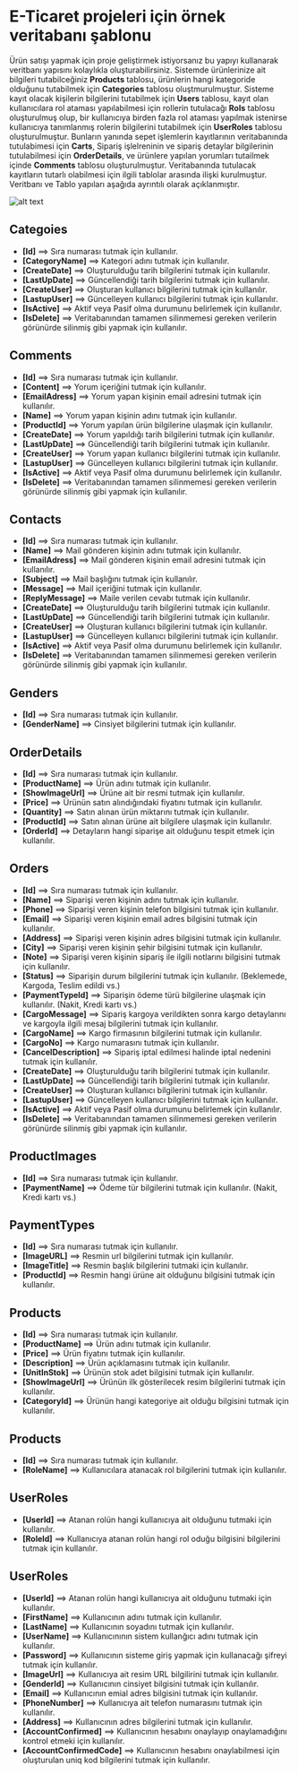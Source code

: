 # E-Ticaret projeleri için örnek veritabanı şablonu

Ürün satışı yapmak için proje geliştirmek istiyorsanız bu yapıyı kullanarak veritbanı yapısını kolaylıkla oluşturabilirsiniz. Sistemde ürünlerinize ait bilgileri tutabilceğiniz **Products** tablosu, ürünlerin hangi kategoride olduğunu tutabilmek için **Categories** tablosu oluştmurulmuştur. Sisteme kayıt olacak kişilerin bilgilerini tutabilmek için **Users** tablosu, kayıt olan kullanıcılara rol ataması yapılabilmesi için rollerin tutulacağı **Rols** tablosu oluşturulmuş olup, bir kullanıcıya birden fazla rol ataması yapılmak istenirse kullanıcıya tanımlanmış rolerin bilgilerini tutabilmek için **UserRoles** tablosu oluşturulmuştur. Bunların yanında sepet işlemlerin kayıtlarının veritabanında tutulabimesi için **Carts**, Sipariş işlelreninin ve sipariş detaylar bilgilerinin tutulabilmesi için **OrderDetails**, ve ürünlere yapılan yorumları tutailmek içinde **Comments** tablosu oluşturulmuştur. Veritabanında tutulacak kayıtların tutarlı olabilmesi için ilgili tablolar arasında ilişki kurulmuştur. Veritbanı ve Tablo yapıları 
aşağıda ayrıntılı olarak açıklanmıştır. 


![alt text](https://omeryavas.com/content/img/ECommerceDB.gif)

## Categoies

 - **[Id]** ==> Sıra numarası tutmak için kullanılır.
 - **[CategoryName]** ==> Kategori adını tutmak için kullanılır.
 - **[CreateDate]** ==> Oluşturulduğu tarih bilgilerini tutmak için kullanılır.
 - **[LastUpDate]** ==> Güncellendiği tarih bilgilerini tutmak için kullanılır.
 - **[CreateUser]** ==> Oluşturan kullanıcı bilgilerini tutmak için kullanılır.
 - **[LastupUser]** ==> Güncelleyen kullanıcı bilgilerini tutmak için kullanılır.
 - **[IsActive]** ==> Aktif veya Pasif olma durumunu belirlemek için kullanılır.
 - **[IsDelete]** ==> Veritabanından tamamen silinmemesi gereken verilerin görünürde silinmiş gibi yapmak için kullanılır.
  
## Comments
  
 - **[Id]** ==> Sıra numarası tutmak için kullanılır.
 - **[Content]** ==> Yorum içeriğini tutmak için kullanılır.
 - **[EmailAdress]** ==> Yorum yapan kişinin email adresini tutmak için kullanılır.
 - **[Name]** ==> Yorum yapan kişinin adını tutmak için kullanılır.
 - **[ProductId]** ==> Yorum yapılan ürün bilgilerine ulaşmak için kullanılır.
 - **[CreateDate]** ==> Yorum yapıldığı tarih bilgilerini tutmak için kullanılır.
 - **[LastUpDate]** ==> Güncellendiği tarih bilgilerini tutmak için kullanılır.
 - **[CreateUser]** ==> Yorum yapan kullanıcı bilgilerini tutmak için kullanılır.
 - **[LastupUser]** ==> Güncelleyen kullanıcı bilgilerini tutmak için kullanılır.
 - **[IsActive]** ==> Aktif veya Pasif olma durumunu belirlemek için kullanılır.
 - **[IsDelete]** ==> Veritabanından tamamen silinmemesi gereken verilerin görünürde silinmiş gibi yapmak için kullanılır.

## Contacts
  
 - **[Id]** ==> Sıra numarası tutmak için kullanılır.
 - **[Name]** ==> Mail gönderen kişinin adını tutmak için kullanılır.
 - **[EmailAdress]** ==> Mail gönderen kişinin email adresini tutmak için kullanılır.
 - **[Subject]** ==> Mail başlığını tutmak için kullanılır.
 - **[Message]** ==> Mail içeriğini tutmak için kullanılır.
 - **[ReplyMessage]** ==> Maile verilen cevabı tutmak için kullanılır.
 - **[CreateDate]** ==> Oluşturulduğu tarih bilgilerini tutmak için kullanılır.
 - **[LastUpDate]** ==> Güncellendiği tarih bilgilerini tutmak için kullanılır.
 - **[CreateUser]** ==> Oluşturan kullanıcı bilgilerini tutmak için kullanılır.
 - **[LastupUser]** ==> Güncelleyen kullanıcı bilgilerini tutmak için kullanılır.
 - **[IsActive]** ==> Aktif veya Pasif olma durumunu belirlemek için kullanılır.
 - **[IsDelete]** ==> Veritabanından tamamen silinmemesi gereken verilerin görünürde silinmiş gibi yapmak için kullanılır.

## Genders
  
 - **[Id]** ==> Sıra numarası tutmak için kullanılır.
 - **[GenderName]** ==> Cinsiyet bilgilerini tutmak için kullanılır.

## OrderDetails
  
 - **[Id]** ==> Sıra numarası tutmak için kullanılır.
 - **[ProductName]** ==> Ürün adını tutmak için kullanılır.
 - **[ShowImageUrl]** ==> Ürüne ait bir resmi tutmak için kullanılır.
 - **[Price]** ==> Ürünün satın alındığındaki fiyatını tutmak için kullanılır.
 - **[Quantity]** ==> Satın alınan ürün miktarını tutmak için kullanılır.
 - **[ProductId]** ==> Satın alınan ürüne ait bilgilere ulaşmak için kullanılır.
 - **[OrderId]** ==> Detayların hangi siparişe ait olduğunu tespit etmek için kullanılır.

## Orders

 - **[Id]** ==> Sıra numarası tutmak için kullanılır.
 - **[Name]** ==> Siparişi veren kişinin adını tutmak için kullanılır.
 - **[Phone]** ==> Siparişi veren kişinin telefon bilgisini tutmak için kullanılır.
 - **[Email]** ==> Siparişi veren kişinin email adres bilgisini tutmak için kullanılır.
 - **[Address]** ==> Siparişi veren kişinin adres bilgisini tutmak için kullanılır.
 - **[City]** ==> Siparişi veren kişinin şehir bilgisini tutmak için kullanılır.
 - **[Note]** ==> Siparişi veren kişinin sipariş ile ilgili notlarını bilgisini tutmak için kullanılır.
 - **[Status]** ==> Siparişin durum bilgilerini tutmak için kullanılır. (Beklemede, Kargoda, Teslim edildi vs.)
 - **[PaymentTypeId]** ==> Siparişin ödeme türü bilgilerine ulaşmak için kullanılır. (Nakit, Kredi kartı vs.)
 - **[CargoMessage]** ==> Sipariş kargoya verildikten sonra kargo detaylarını ve kargoyla ilgili mesaj bilgilerini tutmak için kullanılır.
 - **[CargoName]** ==> Kargo firmasının bilgilerini tutmak için kullanılır.
 - **[CargoNo]** ==> Kargo numarasını tutmak için kullanılır.
 - **[CancelDescription]** ==> Sipariş iptal edilmesi halinde iptal nedenini tutmak için kullanılır.
 - **[CreateDate]** ==> Oluşturulduğu tarih bilgilerini tutmak için kullanılır.
 - **[LastUpDate]** ==> Güncellendiği tarih bilgilerini tutmak için kullanılır.
 - **[CreateUser]** ==> Oluşturan kullanıcı bilgilerini tutmak için kullanılır.
 - **[LastupUser]** ==> Güncelleyen kullanıcı bilgilerini tutmak için kullanılır.
 - **[IsActive]** ==> Aktif veya Pasif olma durumunu belirlemek için kullanılır.
 - **[IsDelete]** ==> Veritabanından tamamen silinmemesi gereken verilerin görünürde silinmiş gibi yapmak için kullanılır.


## ProductImages
 - **[Id]** ==> Sıra numarası tutmak için kullanılır.
 - **[PaymentName]** ==> Ödeme tür bilgilerini tutmak için kullanılır. (Nakit, Kredi kartı vs.)

## PaymentTypes
 - **[Id]** ==> Sıra numarası tutmak için kullanılır.
 - **[ImageURL]** ==> Resmin url bilgilerini tutmak için kullanılır.
 - **[ImageTitle]** ==> Resmin başlık bilgilerini tutmaki için kullanılır.
 - **[ProductId]** ==> Resmin hangi ürüne ait olduğunu bilgisini tutmak için kullanılır.

## Products
 - **[Id]** ==> Sıra numarası tutmak için kullanılır.
 - **[ProductName]** ==> Ürün adını tutmak için kullanılır.
 - **[Price]** ==> Ürün fiyatını tutmak için kullanılır.
 - **[Description]** ==> Ürün açıklamasını tutmak için kullanılır.
 - **[UnitInStok]** ==> Ürünün stok adet bilgisini tutmak için kullanılır.
 - **[ShowImageUrl]** ==> Ürünün ilk gösterilecek resim bilgilerini tutmak için kullanılır.
 - **[CategoryId]** ==> Ürünün hangi kategoriye ait olduğu bilgisini tutmak için kullanılır.

## Products
 - **[Id]** ==> Sıra numarası tutmak için kullanılır.
 - **[RoleName]** ==> Kullanıcılara atanacak rol bilgilerini tutmak için kullanılır.

## UserRoles
 - **[UserId]** ==> Atanan rolün hangi kullanıcıya ait olduğunu tutmaki için kullanılır.
 - **[RoleId]** ==> Kullanıcıya atanan rolün hangi rol oduğu bilgisini bilgilerini tutmak için kullanılır.

## UserRoles
 - **[UserId]** ==> Atanan rolün hangi kullanıcıya ait olduğunu tutmaki için kullanılır.
 - **[FirstName]** ==> Kullanıcının adını tutmak için kullanılır.
 - **[LastName]** ==> Kullanıcının soyadını tutmak için kullanılır.
 - **[UserName]** ==> Kullanıcınının sistem kullanğıcı adını tutmak için kullanılır.
 - **[Password]** ==> Kullanıcının sisteme giriş yapmak için kullanacağı şifreyi tutmak için kullanılır.
 - **[ImageUrl]** ==> Kullanıcıya ait resim URL bilgilirini tutmak için kullanılır.
 - **[GenderId]** ==> Kullanıcının cinsiyet bilgisini tutmak için kullanılır.
 - **[Email]** ==> Kullanıcının emial adres bilgisini tutmak için kullanılır.
 - **[PhoneNumber]** ==> Kullanıcıya ait telefon numarasını tutmak için kullanılır.
 - **[Address]** ==> Kullanıcının adres bilgilerini tutmak için kullanılır.
 - **[AccountConfirmed]** ==> Kullanıcının hesabını onaylayıp onaylamadığını kontrol etmeki için kullanılır.
 - **[AccountConfirmedCode]** ==> Kullanıcının hesabını onaylabilmesi için oluşturulan uniq kod bilgilerini tutmak için kullanılır.

